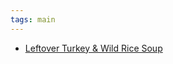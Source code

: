 ```yaml
---
tags: main
---
```


* [Leftover Turkey & Wild Rice Soup](https://www.saltandlavender.com/leftover-turkey-wild-rice-soup/)